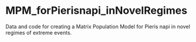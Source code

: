 # MPM_forPierisnapi_inNovelRegimes
Data and code for creating a Matrix Population Model for Pieris napi in novel regimes of extreme events.
